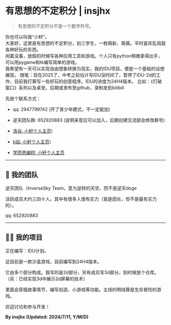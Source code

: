 # 有思想的不定积分 | insjhx

> 有思想的不定积分不是一个数学符号。

你也可以叫我“小轩”。\
大家好，这里是有思想的不定积分，初三学生，一枚萌新、蒟蒻。平时喜欢乱捣鼓各种好玩的东西。\
闲着没事，放假的时候写各种应用工具和游戏。个人只有python稍微拿得出手，可以用pygame和tk编写简单的游戏。\
我希望有一天可以实现自由想象转换为现实，我的IDU项目，便是一个基础的设想展现。
随笔：现在2025了，中考之前估计写IDU没时间了，暂停了IDU-2d的工作，目前我打算写一些好玩的创意程序。IDU的进度为24H4版本。
比如：《打破窗口》系列以及桌宠，后期或发布至github，录制发到bilibili

先放个联系方式：

* qq: 2947799742 (开了青少年模式，不一定能加)
* 逆天团队群: 652920883 (说明来意后可以加入，后期创建交流部会修改群号)
  

  
* [洛谷: 小轩个人主页](https://www.luogu.com.cn/user/714541#main)\
* [b站: 小轩个人主页](https://space.bilibili.com/418073971)\
* [学而思编程: 小轩个人主页](https://code.xueersi.com/space/12907647)


* * *

## 🤝 我的团队

逆天团队（InverseSky Team，意为逆转的天空，而不是逆天doge

活跃成员大约三四十人。其中有很多人很有实力（我是团长，但不是最有实力的）。

qq: 652920883

* * *

## 👨‍💻 我的项目

正在编写：IDU计划。

这目前是一款沙盒游戏，目前编写到24H4版本。

它由多个部分构成。我写的是2d部分，另有成员写3d部分，到时候放个仓库。（另：已经实现3d中展示2d屏幕的技术）

里面会穿插故事情节、编写创造、小游戏等功能。主线的明线算是生存冒险的游戏。

欢迎讨论和参与开发！

**By insjhx (Updated: 2024/7/11, Y/M/D)**
